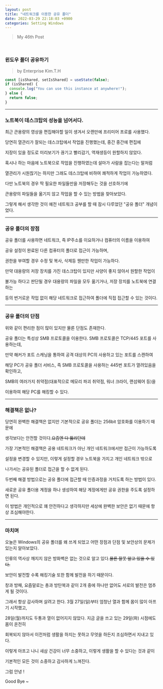 ```yaml
---
layout: post
title: "네트워크를 이용한 공유 폴더"
date: 2022-03-29 22:18:03 +0900
categories: Setting Windows
---
```


> My 46th Post

<br>

### 윈도우 폴더 공유하기

> by Enterprise Kim.T.H

```js
const [isShared, setIsShared] = useState(false);
if (isShared) {
  console.log("You can use this instance at anywhere!");
} else {
  return false;
}
```

---

### 노트북이 데스크탑의 성능을 넘어서다.

최근 큰용량의 영상을 편집해야할 일이 생겨서 오랜만에 프리미어 프로를 사용했다.

당연히 열관리가 잘되는 데스크탑에서 작업을 진행했는데, 중간 중간에 편집에

지장이 있을 정도로 미리보기가 끊기고 빨리감기, 역재생등이 원할하지 않았다.

혹시나 하는 마음에 노트북으로 작업을 진행하였는데 설마가 사람을 잡는다는 말처럼

열관리가 시원찮기는 하지만 그래도 데스크탑에 비하여 쾌적하게 작업이 가능하였다.

다만 노트북의 경우 딱 필요한 파일들만을 저장해두는 것을 선호하기에

큰용량의 파일들을 옮기지 않고 작업을 할 수 있는 방법을 찾아보았다.

그렇게 해서 생각한 것이 예전 네트워크 공부를 할 때 잠시 다루었던 "공유 폴더" 개념이었다.

---

### 공유 폴더의 장점

공유 폴더를 사용하면 네트워크, 즉 IP주소를 이요하거나 컴퓨터의 이름을 이용하여

공유 설정이 완료된 다른 컴퓨터의 폴더로 접근이 가능하며,

권한을 부여할 경우 수정 및 복사, 삭제등 웬만한 작업이 가능하다.

만약 대용량의 저장 장치를 가진 데스크탑이 있지만 사양이 좋지 않아서 원할한 작업이

불가능 하다고 판단될 경우 대용량의 파일을 모두 옮기거나, 저장 장치를 노트북에 연결하는

등의 번거로운 작업 없이 해당 네트워크로 접근하여 폴더에 직접 접근할 수 있는 것이다.

---

### 공유 폴더의 단점

위와 같이 편리한 점이 많이 있지만 물론 단점도 존재한다.

공유 폴더는 특성상 SMB 프로토콜을 이용한다. SMB 프로토콜은 TCP/445 포트를 사용하는데,

만약 해커가 포트 스캐닝을 통하여 공격 대상의 PC의 사용하고 있는 포트를 스캔하여

해당 PC가 공유 폴더 서비스, 즉 SMB 프로토콜을 사용하는 445번 포트가 열려있음을 확인하고,

SMB의 여러가지 취약점(대표적으로 메모리 파괴 취약점, 워너 크라이, 랜섬웨어 등)을

이용하여 해당 PC를 해킹할 수 있다.

---

### 해결책은 없나?

당연히 완벽한 해결책은 없지만 기본적으로 공유 폴더는 256bit 암호화를 이용하기 때문에

생각보다는 안전할 것이다.~~요즘엔 다 뚫리던데~~

가장 기본적인 해결책은 공용 네트워크가 아닌 개인 네트워크에서만 접근이 가능하도록

설정을 변경할 수 있지만, 이렇게 설정할 경우 노트북을 가지고 개인 네트워크 밖으로

나가서는 공유된 폴더로 접근을 할 수 없게 된다.

두번째 해결 방법으로는 공유 폴더에 접근할 때 인증과정을 거치도록 하는 방법이 있다.

새로운 공유 폴더용 계정을 하나 생성하여 해당 계정에게만 공유 권한을 주도록 설정하면 된다.

이 방법은 개인적으로 꽤 안전하다고 생각하지만 세상에 완벽한 보안은 없기 때문에 항상 조심해야한다.

---

### 마치며

오늘은 Windows의 공유 폴더를 왜 쓰게 되었고 어떤 장점과 단점 및 보안상의 문제가 있는지 알아보았다.

인류의 역사상 깨지지 않은 방화벽은 없는 것으로 알고 있다.~~물론 잘못 알고 있을 수 있다.~~

보안이 발전할 수록 해킹기술 또한 함께 발전을 하기 때문이다.

창과 방패, 요즘말로는 총과 방탄복과 같이 2개 중에 하나만 없어도 서로의 발전은 멈추게 될 것이다.

그래서 항상 감사하며 살려고 한다. 3월 27일(일)부터 엄청난 열과 함께 몸이 많이 아프기 시작했고,

28일(월)까지도 두통과 열이 없어지지 않았다. 지금 글을 쓰고 있는 29일(화) 시점에도 몸이 온전히

회복되지 않아서 이전처럼 생활을 하지는 못하고 무엇을 하든지 조심하면서 지내고 있다.

이렇게 아프고 나니 새삼 건강이 너무 소중하고, 이렇게 생활을 할 수 있다는 것과 같이

기본적인 모든 것이 소중하고 감사하게 느껴진다.

그럼 안녕 !

Good Bye ~
